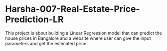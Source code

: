# Harsha-007-Real-Estate-Price-Prediction-LR
This project is about building a Linear Regression model that can predict the house prices in Bangalore and a website where user can give the input parameters and get the estimated price.
